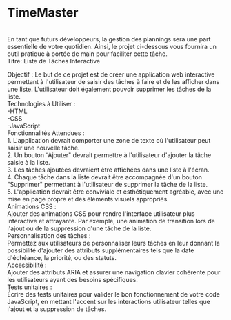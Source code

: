 # TimeMaster
<br>
En tant que futurs développeurs, la gestion des plannings sera une part essentielle de votre quotidien. Ainsi, le projet ci-dessous vous fournira un outil pratique à portée de main pour faciliter cette tâche.
<br>
Titre: Liste de Tâches Interactive 

Objectif :
Le but de ce projet est de créer une application web interactive permettant à l'utilisateur de saisir des tâches à faire et de les afficher dans une liste. L'utilisateur doit également pouvoir supprimer les tâches de la liste. 
<br>Technologies à Utiliser :
<br> -HTML
<br> -CSS 
<br>-JavaScript
<br> Fonctionnalités Attendues : 
<br>1. L'application devrait comporter une zone de texte où l'utilisateur peut saisir une nouvelle tâche.
<br>2. Un bouton “Ajouter" devrait permettre à l'utilisateur d'ajouter la tâche saisie à la liste. 
<br>3. Les tâches ajoutées devraient être affichées dans une liste à l'écran. 
<br>4. Chaque tâche dans la liste devrait être accompagnée d'un bouton "Supprimer" permettant à l'utilisateur de supprimer la tâche de la liste. 
<br>5. L'application devrait être conviviale et esthétiquement agréable, avec une mise en page propre et des éléments visuels appropriés. 
<br>Animations CSS : 
<br>Ajouter des animations CSS pour rendre l'interface utilisateur plus interactive et attrayante. Par exemple, une animation de transition lors de l'ajout ou de la suppression d'une tâche de la liste. <br>Personnalisation des tâches : 
<br>Permettez aux utilisateurs de personnaliser leurs tâches en leur donnant la possibilité d'ajouter des attributs supplémentaires tels que la date d'échéance, la priorité, ou des statuts. 
<br>Accessibilité :
<br>Ajouter des attributs ARIA et assurer une navigation clavier cohérente pour les utilisateurs ayant des besoins spécifiques. 
<br>Tests unitaires : 
<br>Écrire des tests unitaires pour valider le bon fonctionnement de votre code JavaScript, en mettant l'accent sur les interactions utilisateur telles que l'ajout et la suppression de tâches.
